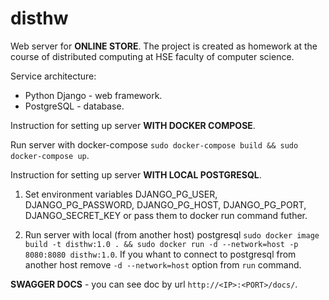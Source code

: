 # disthw

Web server for **ONLINE STORE**. The project is created as homework at the course of distributed computing at HSE faculty of computer science.

Service architecture:
* Python Django - web framework.
* PostgreSQL - database.

Instruction for setting up server **WITH DOCKER COMPOSE**.

Run server with docker-compose `sudo docker-compose build && sudo docker-compose up`.

Instruction for setting up server **WITH LOCAL POSTGRESQL**.

1. Set environment variables DJANGO_PG_USER, DJANGO_PG_PASSWORD, DJANGO_PG_HOST, DJANGO_PG_PORT, DJANGO_SECRET_KEY or pass them to docker run command futher.

2. Run server with local (from another host) postgresql `sudo docker image build -t disthw:1.0 . && sudo docker run -d --network=host -p 8080:8080 disthw:1.0`. If you whant to connect to postgresql from another host remove `-d --network=host` option from `run` command.

**SWAGGER DOCS** - you can see doc by url `http://<IP>:<PORT>/docs/`.
